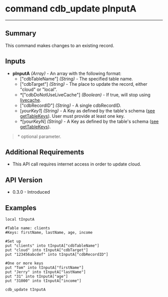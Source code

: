 # command cdb_update pInputA
---
## Summary
This command makes changes to an existing record.

## Inputs
* **pInputA** *(Array)* - An array with the following format:
    * ["cdbTableName"] *(String)* - The specified table name.
    * ["cdbTarget"] *(String)* - The place to update the record, either "cloud" or "local".
    * \*["cdbDoNotUseLiveCache"] *(Boolean)* - If true, will stop using [livecache](Livecache.md).
    * ["cdbRecordID"] *(String)* - A single cdbRecordID.
    * [*yourKey1*] *(String)* - A Key as defined by the table's schema ([see getTableKeys](./GetTableKeys.md)). User must provide at least one key.
    * \*[*yourKeyN*] *(String)* - A Key as defined by the table's schema ([see getTableKeys](./GetTableKeys.md)).

> \* optional parameter.

## Additional Requirements
* This API call requires internet access in order to update cloud.

## API Version
* 0.3.0 - Introduced

## Examples
```
local tInputA

#Table name: clients
#Keys: firstName, lastName, age, income

#Set up
put "clients" into tInputA["cdbTableName"]
put "cloud" into tInputA["cdbTarget"]   
put "123456abcdef" into tInputA["cdbRecordID"]

#One or more keys
put "Tom" into tInputA["firstName"]
put "Jerry" into tInputA["lastName"]
put "31" into tInputA["age"]
put "31000" into tInputA["income"]
     
cdb_update tInputA
```